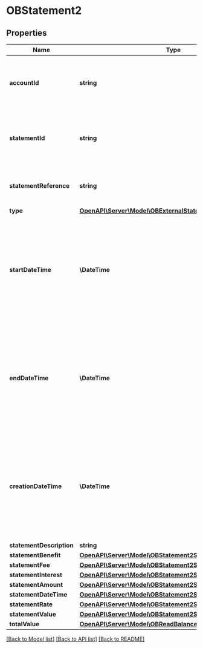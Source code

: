 # OBStatement2

## Properties
Name | Type | Description | Notes
------------ | ------------- | ------------- | -------------
**accountId** | **string** | A unique and immutable identifier used to identify the account resource. This identifier has no meaning to the account owner. | 
**statementId** | **string** | Unique identifier for the statement resource within an servicing institution. This identifier is both unique and immutable. | [optional] 
**statementReference** | **string** | Unique reference for the statement. This reference may be optionally populated if available. | [optional] 
**type** | [**OpenAPI\Server\Model\OBExternalStatementType1Code**](OBExternalStatementType1Code.md) |  | 
**startDateTime** | **\DateTime** | Date and time at which the statement period starts.All dates in the JSON payloads are represented in ISO 8601 date-time format.  All date-time fields in responses must include the timezone. An example is below: 2017-04-05T10:43:07+00:00 | 
**endDateTime** | **\DateTime** | Date and time at which the statement period ends.All dates in the JSON payloads are represented in ISO 8601 date-time format.  All date-time fields in responses must include the timezone. An example is below: 2017-04-05T10:43:07+00:00 | 
**creationDateTime** | **\DateTime** | Date and time at which the resource was created.All dates in the JSON payloads are represented in ISO 8601 date-time format.  All date-time fields in responses must include the timezone. An example is below: 2017-04-05T10:43:07+00:00 | 
**statementDescription** | **string** |  | [optional] 
**statementBenefit** | [**OpenAPI\Server\Model\OBStatement2StatementBenefitInner**](OBStatement2StatementBenefitInner.md) |  | [optional] 
**statementFee** | [**OpenAPI\Server\Model\OBStatement2StatementFeeInner**](OBStatement2StatementFeeInner.md) |  | [optional] 
**statementInterest** | [**OpenAPI\Server\Model\OBStatement2StatementInterestInner**](OBStatement2StatementInterestInner.md) |  | [optional] 
**statementAmount** | [**OpenAPI\Server\Model\OBStatement2StatementAmountInner**](OBStatement2StatementAmountInner.md) |  | [optional] 
**statementDateTime** | [**OpenAPI\Server\Model\OBStatement2StatementDateTimeInner**](OBStatement2StatementDateTimeInner.md) |  | [optional] 
**statementRate** | [**OpenAPI\Server\Model\OBStatement2StatementRateInner**](OBStatement2StatementRateInner.md) |  | [optional] 
**statementValue** | [**OpenAPI\Server\Model\OBStatement2StatementValueInner**](OBStatement2StatementValueInner.md) |  | [optional] 
**totalValue** | [**OpenAPI\Server\Model\OBReadBalance1DataTotalValue**](OBReadBalance1DataTotalValue.md) |  | [optional] 

[[Back to Model list]](../README.md#documentation-for-models) [[Back to API list]](../README.md#documentation-for-api-endpoints) [[Back to README]](../README.md)


